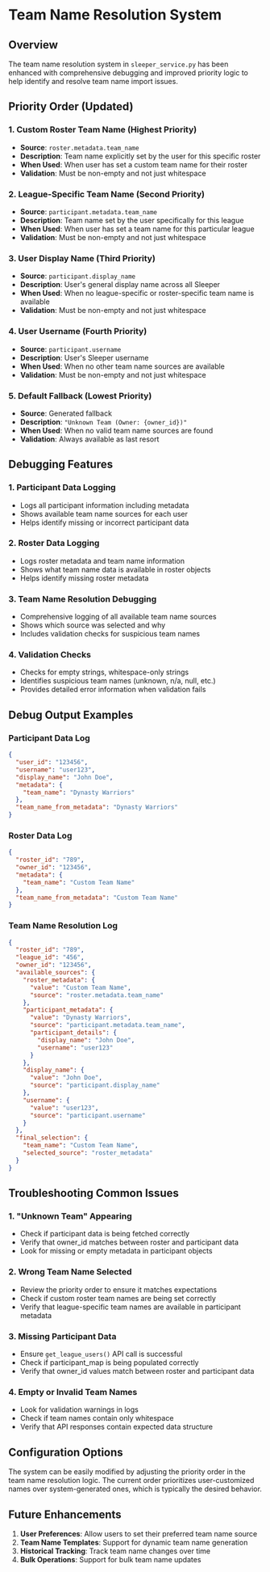 # Team Name Resolution System

## Overview
The team name resolution system in `sleeper_service.py` has been enhanced with comprehensive debugging and improved priority logic to help identify and resolve team name import issues.

## Priority Order (Updated)

### 1. **Custom Roster Team Name** (Highest Priority)
- **Source**: `roster.metadata.team_name`
- **Description**: Team name explicitly set by the user for this specific roster
- **When Used**: When user has set a custom team name for their roster
- **Validation**: Must be non-empty and not just whitespace

### 2. **League-Specific Team Name** (Second Priority)
- **Source**: `participant.metadata.team_name`
- **Description**: Team name set by the user specifically for this league
- **When Used**: When user has set a team name for this particular league
- **Validation**: Must be non-empty and not just whitespace

### 3. **User Display Name** (Third Priority)
- **Source**: `participant.display_name`
- **Description**: User's general display name across all Sleeper
- **When Used**: When no league-specific or roster-specific team name is available
- **Validation**: Must be non-empty and not just whitespace

### 4. **User Username** (Fourth Priority)
- **Source**: `participant.username`
- **Description**: User's Sleeper username
- **When Used**: When no other team name sources are available
- **Validation**: Must be non-empty and not just whitespace

### 5. **Default Fallback** (Lowest Priority)
- **Source**: Generated fallback
- **Description**: `"Unknown Team (Owner: {owner_id})"`
- **When Used**: When no valid team name sources are found
- **Validation**: Always available as last resort

## Debugging Features

### 1. **Participant Data Logging**
- Logs all participant information including metadata
- Shows available team name sources for each user
- Helps identify missing or incorrect participant data

### 2. **Roster Data Logging**
- Logs roster metadata and team name information
- Shows what team name data is available in roster objects
- Helps identify missing roster metadata

### 3. **Team Name Resolution Debugging**
- Comprehensive logging of all available team name sources
- Shows which source was selected and why
- Includes validation checks for suspicious team names

### 4. **Validation Checks**
- Checks for empty strings, whitespace-only strings
- Identifies suspicious team names (unknown, n/a, null, etc.)
- Provides detailed error information when validation fails

## Debug Output Examples

### Participant Data Log
```json
{
  "user_id": "123456",
  "username": "user123",
  "display_name": "John Doe",
  "metadata": {
    "team_name": "Dynasty Warriors"
  },
  "team_name_from_metadata": "Dynasty Warriors"
}
```

### Roster Data Log
```json
{
  "roster_id": "789",
  "owner_id": "123456",
  "metadata": {
    "team_name": "Custom Team Name"
  },
  "team_name_from_metadata": "Custom Team Name"
}
```

### Team Name Resolution Log
```json
{
  "roster_id": "789",
  "league_id": "456",
  "owner_id": "123456",
  "available_sources": {
    "roster_metadata": {
      "value": "Custom Team Name",
      "source": "roster.metadata.team_name"
    },
    "participant_metadata": {
      "value": "Dynasty Warriors",
      "source": "participant.metadata.team_name",
      "participant_details": {
        "display_name": "John Doe",
        "username": "user123"
      }
    },
    "display_name": {
      "value": "John Doe",
      "source": "participant.display_name"
    },
    "username": {
      "value": "user123",
      "source": "participant.username"
    }
  },
  "final_selection": {
    "team_name": "Custom Team Name",
    "selected_source": "roster_metadata"
  }
}
```

## Troubleshooting Common Issues

### 1. **"Unknown Team" Appearing**
- Check if participant data is being fetched correctly
- Verify that owner_id matches between roster and participant data
- Look for missing or empty metadata in participant objects

### 2. **Wrong Team Name Selected**
- Review the priority order to ensure it matches expectations
- Check if custom roster team names are being set correctly
- Verify that league-specific team names are available in participant metadata

### 3. **Missing Participant Data**
- Ensure `get_league_users()` API call is successful
- Check if participant_map is being populated correctly
- Verify that owner_id values match between roster and participant data

### 4. **Empty or Invalid Team Names**
- Look for validation warnings in logs
- Check if team names contain only whitespace
- Verify that API responses contain expected data structure

## Configuration Options

The system can be easily modified by adjusting the priority order in the team name resolution logic. The current order prioritizes user-customized names over system-generated ones, which is typically the desired behavior.

## Future Enhancements

1. **User Preferences**: Allow users to set their preferred team name source
2. **Team Name Templates**: Support for dynamic team name generation
3. **Historical Tracking**: Track team name changes over time
4. **Bulk Operations**: Support for bulk team name updates 
